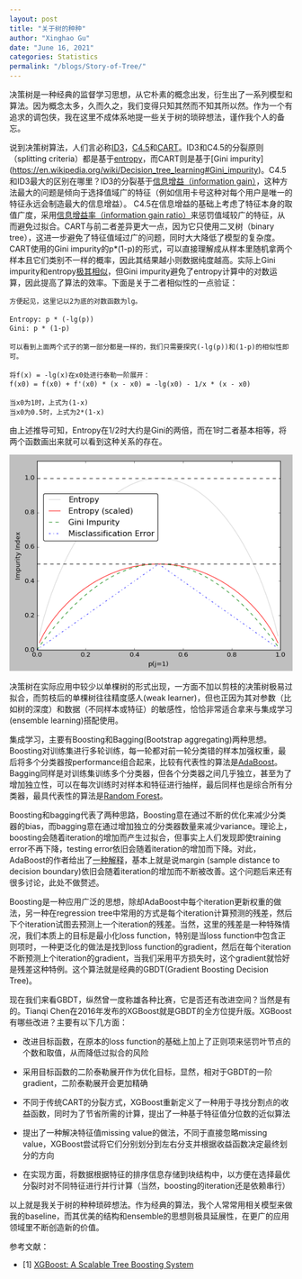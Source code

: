 ```yaml
---
layout: post
title: "关于树的种种"
author: "Xinghao Gu"
date: "June 16, 2021"
categories: Statistics
permalink: "/blogs/Story-of-Tree/"
---
```


决策树是一种经典的监督学习思想，从它朴素的概念出发，衍生出了一系列模型和算法。因为概念太多，久而久之，我们变得只知其然而不知其所以然。作为一个有追求的调包侠，我在这里不成体系地提一些关于树的琐碎想法，谨作我个人的备忘。

说到决策树算法，人们言必称[ID3](https://en.wikipedia.org/wiki/ID3_algorithm)，[C4.5](https://en.wikipedia.org/wiki/C4.5_algorithm)和[CART](https://en.wikipedia.org/wiki/Predictive_analytics#Classification_and_regression_trees_.28CART.29)。ID3和C4.5的分裂原则（splitting criteria）都是基于[entropy](https://en.wikipedia.org/wiki/Entropy_(information_theory))，而CART则是基于[Gini impurity](https://en.wikipedia.org/wiki/Decision_tree_learning#Gini_impurity)。C4.5和ID3最大的区别在哪里？ID3的分裂基于[信息增益（information gain）](https://en.wikipedia.org/wiki/Information_gain_in_decision_trees#General_definition)，这种方法最大的问题是倾向于选择值域广的特征（例如信用卡号这种对每个用户是唯一的特征永远会制造最大的信息增益）。 C4.5在信息增益的基础上考虑了特征本身的取值广度，采用[信息增益率（information gain ratio）](https://en.wikipedia.org/wiki/Information_gain_ratio)来惩罚值域较广的特征，从而避免过拟合。CART与前二者差异更大一点，因为它只使用二叉树（binary tree），这进一步避免了特征值域过广的问题，同时大大降低了模型的复杂度。CART使用的Gini impurity的p*(1-p)的形式，可以直接理解成从样本里随机拿两个样本且它们类别不一样的概率，因此其结果越小则数据纯度越高。实际上Gini impurity和entropy[极其相似](https://www.bogotobogo.com/python/scikit-learn/images/Entropy/ImpurityIndicesPlot.png)，但Gini impurity避免了entropy计算中的对数运算，因此提高了算法的效率。下面是关于二者相似性的一点验证：

```
方便起见，这里记以2为底的对数函数为lg。

Entropy: p * (-lg(p))
Gini: p * (1-p)

可以看到上面两个式子的第一部分都是一样的，我们只需要探究(-lg(p))和(1-p)的相似性即可。

将f(x) = -lg(x)在x0处进行泰勒一阶展开：
f(x0) = f(x0) + f'(x0) * (x - x0) = -lg(x0) - 1/x * (x - x0)

当x0为1时，上式为(1-x)
当x0为0.5时，上式为2*(1-x)
```

由上述推导可知，Entropy在1/2时大约是Gini的两倍，而在1时二者基本相等，将两个函数画出来就可以看到这种关系的存在。

![gini vs entropy](https://github.com/crazywooooorm/crazywooooorm.github.io/blob/master/assets/story_of_tree/gini_vs_entropy.png)

决策树在实际应用中较少以单棵树的形式出现，一方面不加以剪枝的决策树极易过拟合，而剪枝后的单棵树往往精度感人(weak learner)，但也正因为其对参数（比如树的深度）和数据（不同样本或特征）的敏感性，恰恰非常适合拿来与集成学习(ensemble learning)搭配使用。

集成学习，主要有Boosting和Bagging(Bootstrap aggregating)两种思想。Boosting对训练集进行多轮训练，每一轮都对前一轮分类错的样本加强权重，最后将多个分类器按performance组合起来，比较有代表性的算法是[AdaBoost](https://en.wikipedia.org/wiki/AdaBoost)。Bagging同样是对训练集训练多个分类器，但各个分类器之间几乎独立，甚至为了增加独立性，可以在每次训练时对样本和特征进行抽样，最后同样也是综合所有分类器，最具代表性的算法是[Random Forest](https://en.wikipedia.org/wiki/Random_forest)。

Boosting和bagging代表了两种思路，Boosting意在通过不断的优化来减少分类器的bias，而bagging意在通过增加独立的分类器数量来减少variance。理论上，boosting会随着iteration的增加而产生过拟合，但事实上人们发现即使training error不再下降，testing error依旧会随着iteration的增加而下降。对此，AdaBoost的作者给出了[一种解释](https://www.cc.gatech.edu/~isbell/tutorials/boostingmargins.pdf)，基本上就是说margin (sample distance to decision boundary)依旧会随着iteration的增加而不断被改善。这个问题后来还有很多讨论，此处不做赘述。

Boosting是一种应用广泛的思想，除却AdaBoost中每个iteration更新权重的做法，另一种在regression tree中常用的方式是每个iteration计算预测的残差，然后下个iteration试图去预测上一个iteration的残差。当然，这里的残差是一种特殊情况，我们本质上的目标是最小化loss function，特别是当loss function中包含正则项时，一种更泛化的做法是找到loss function的gradient，然后在每个iteration不断预测上个iteration的gradient，当我们采用平方损失时，这个gradient就恰好是残差这种特例。这个算法就是经典的GBDT(Gradient Boosting Decision Tree)。

现在我们来看GBDT，纵然曾一度称雄各种比赛，它是否还有改进空间？当然是有的。Tianqi Chen在2016年发布的XGBoost就是GBDT的全方位提升版。XGBoost有哪些改进？主要有以下几方面：

* 改进目标函数，在原本的loss function的基础上加上了正则项来惩罚叶节点的个数和取值，从而降低过拟合的风险

* 采用目标函数的二阶泰勒展开作为优化目标，显然，相对于GBDT的一阶gradient，二阶泰勒展开会更加精确

* 不同于传统CART的分裂方式，XGBoost重新定义了一种用于寻找分割点的收益函数，同时为了节省所需的计算，提出了一种基于特征值分位数的近似算法

* 提出了一种解决特征值missing value的做法，不同于直接忽略missing value，XGBoost尝试将它们分别划分到左右分支并根据收益函数决定最终划分的方向

* 在实现方面，将数据根据特征的排序信息存储到块结构中，以方便在选择最优分裂时对不同特征进行并行计算（当然，boosting的iteration还是依赖串行）

以上就是我关于树的种种琐碎想法。作为经典的算法，我个人常常用相关模型来做我的baseline，而其优美的结构和ensemble的思想则极具延展性，在更广的应用领域里不断创造新的价值。


参考文献：
- [1] [XGBoost: A Scalable Tree Boosting System](https://arxiv.org/pdf/1603.02754.pdf)
